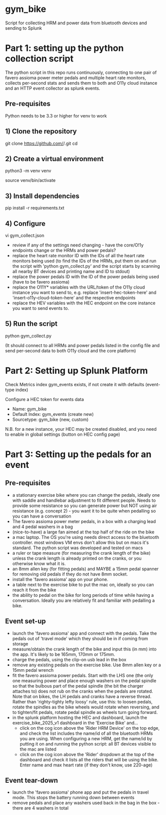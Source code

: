 # gym_bike
Script for collecting HRM and power data from bluetooth devices and sending to Splunk

# Part 1: setting up the python collection script

The python script in this repo runs continuously, connecting to one pair of favero assioma power meter pedals and multiple heart rate monitors, collects per-second stats and sends them to both and O11y cloud instance and an HTTP event collector as splunk events.

## Pre-requisites
Python needs to be 3.3 or higher for venv to work

## 1) Clone the repository
git clone https://github.com/<your-username>/<repo-name>.git
cd <repo-name>

## 2) Create a virtual environment
python3 -m venv venv

source venv/bin/activate

## 3) Install dependencies
pip install -r requirements.txt

## 4) Configure
vi gym_collect.json

- review if any of the settings need changing - have the core/O!1y endpoints change or the HRMs and power pedals?
- replace the heart rate monitor ID with the IDs of all the heart rate monitors being used
   (to find the IDs of the HRMs, put them on and run the script with 'python gym_collect.py' and the script starts by scanning all nearby BT devices and printing name and ID to stdout) 
- replace the power pedals ID with the ID of the power pedals being used (have to be favero assioma)
- replace the O11Y* variables with the URL/token of the O11y cloud instance you want to send to, e.g. replace 'insert-hec-token-here' and 'insert-o11y-cloud-token-here' and the respective endpoints
- replace the HEV variables with the HEC endpoint on the core instance you want to send events to.

## 5) Run the script
python gym_collect.py

(It should connect to all HRMs and power pedals listed in the config file and send per-second data to both O11y cloud and the core platform)

# Part 2: Setting up Splunk Platform

Check Metrics index gym_events exists, if not create it with defaults (event-type index)

Configure a HEC token for events data
- Name: gym_bike
- Default Index: gym_events (create new)
- Sourcetype: gym_bike (new, custom)

N.B. for a new instance, your HEC may be created disabled, and you need to enable in global settings (button on HEC config page)


# Part 3: Setting up the pedals for an event

## Pre-requisites

- a stationary exercise bike where you can change the pedals, ideally one with saddle and handlebar adjustment to fit different people. Needs to provide some resistance so you can generate power but NOT using air resistance (e.g. concept 2)  - you want it to be quite when pedalling so you can have a conversation
- The favero assioma power meter pedals, in a box with a charging lead and 4 pedal washers in a bag
- (nice-to-have) a large fan aimed at the top half of the ride on the bike
- a mac laptop. The OS you're using needs direct access to the bluetooth controller. most windows VM envs don't allow this but on macs it's standard. The python script was developed and tested on macs
- a ruler or tape measure (for measuring the crank length of the bike) unless the crank length is already printed on the cranks, or you otherwise know what it is.
- an 8mm allen key (for fitting pedals) and MAYBE a 15mm pedal spanner for removing old pedals if they do not have 8mm socket.
- install the 'favero assioma' app on your phone.
- a table next to the exercise bike to put the mac on, ideally so you can reach it from the bike
- the ability to pedal on the bike for long periods of time while having a conversation. Ideally you are relatively fit and familiar with pedalling a bike.

## Event set-up

- launch the 'favero assioma' app and connect with the pedals. Take the pedals out of 'travel mode' which they should be in if coming from storage
- measure/obtain the crank length of the bike and input this (in mm) into the app. It's likely to be 165mm, 170mm or 175mm.
- charge the pedals, using the clip-on usb lead in the box
- remove any existing pedals on the exercise bike. Use 8mm allen key or a 15mm pedal wrench
- fit the favero assioma power pedals. Start with the LHS one (the only one measuring power and place enough washers on the pedal spindle so that the bulbous part of the pedal spindle (the bit the charger attaches to) does not rub on the cranks when the pedals are rotated. Note that on bikes, the LH pedals and cranks have a reverse thread. Rather than 'righty-tighty lefty loosy' rule, use this: to loosen pedals, rotate the spindles as the bike wheels would rotate when reversing, and to tighten/fit pedals, rotate pedal spindle as wheels turn going forward.
- in the splunk platform hosting the HEC and dashboard, launch the exercise_bike_2025_v1 dashboard in the 'Exercise Bike' and...
  - click on the cog icon above the 'Rider HRM Device' on the top edge, and check the list includes the name/id of all the bluetooth HRMs you are using. When configuring a new HRM, get the name/id by putting it on and running the python script: all BT devices visible to the mac are listed
  - click on the cog icon above the 'Rider' dropdown at the top of the dashboard and check it lists all the riders that will be using the bike. Enter name and max heart rate (if they don't know, use 220-age)

## Event tear-down

- launch the 'favero assioma' phone app and put the pedals in travel mode. This stops the battery running down between events
- remove pedals and place any washers used back in the bag in the box - there are 4 washers in total
